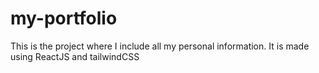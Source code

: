 # my-portfolio
This is the project where I include all my personal information. It is made using ReactJS and tailwindCSS
